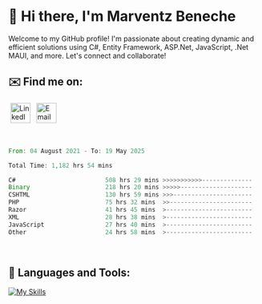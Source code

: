 # 👋 Hi there, I'm Marventz Beneche

Welcome to my GitHub profile! I'm passionate about creating dynamic and efficient solutions using C#, Entity Framework, ASP.Net, JavaScript, .Net MAUI, and more. Let's connect and collaborate!

## ✉️ Find me on:
 <a href="https://linkedin.com/in/benechem" target="_blank" rel="noopener noreferrer"> <img src="https://icons.iconarchive.com/icons/limav/flat-gradient-social/512/Linkedin-icon.png" alt="LinkedIn" height="40" style="vertical-align:top; margin:4px"></a>
 <a href="mailto:info@benechem.co"> <img src="https://icons.iconarchive.com/icons/dtafalonso/android-lollipop/512/Gmail-icon.png" alt="Email" height="40" style="vertical-align:top; margin:4px"></a>
</p>

<br/>
<!--START_SECTION:waka-->

```rust
From: 04 August 2021 - To: 19 May 2025

Total Time: 1,182 hrs 54 mins

C#                         508 hrs 29 mins >>>>>>>>>>>--------------   42.10 %
Binary                     218 hrs 20 mins >>>>>--------------------   18.08 %
CSHTML                     130 hrs 59 mins >>>----------------------   10.84 %
PHP                        75 hrs 32 mins  >>-----------------------   06.25 %
Razor                      41 hrs 45 mins  >------------------------   03.46 %
XML                        28 hrs 38 mins  >------------------------   02.37 %
JavaScript                 27 hrs 40 mins  >------------------------   02.29 %
Other                      24 hrs 58 mins  >------------------------   02.07 %
```

<!--END_SECTION:waka-->
<br />

## 🧰 Languages and Tools:

[![My Skills](https://skillicons.dev/icons?i=js,html,css,cs,java,php,mysql,dotnet,bootstrap,visualstudio,vscode,androidstudio,azure,xd,wordpress,raspberrypi)](https://skillicons.dev)
<br />

